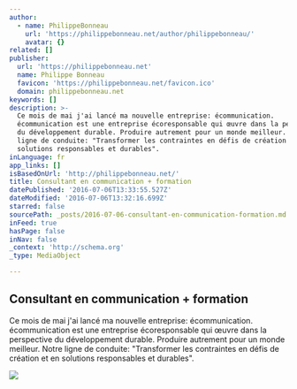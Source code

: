 ```yaml
---
author:
  - name: PhilippeBonneau
    url: 'https://philippebonneau.net/author/philippebonneau/'
    avatar: {}
related: []
publisher:
  url: 'https://philippebonneau.net'
  name: Philippe Bonneau
  favicon: 'https://philippebonneau.net/favicon.ico'
  domain: philippebonneau.net
keywords: []
description: >-
  Ce mois de mai j'ai lancé ma nouvelle entreprise: écommunication.
  écommunication est une entreprise écoresponsable qui œuvre dans la perspective
  du développement durable. Produire autrement pour un monde meilleur. Notre
  ligne de conduite: "Transformer les contraintes en défis de création et en
  solutions responsables et durables".
inLanguage: fr
app_links: []
isBasedOnUrl: 'http://philippebonneau.net/'
title: Consultant en communication + formation
datePublished: '2016-07-06T13:33:55.527Z'
dateModified: '2016-07-06T13:32:16.699Z'
starred: false
sourcePath: _posts/2016-07-06-consultant-en-communication-formation.md
inFeed: true
hasPage: false
inNav: false
_context: 'http://schema.org'
_type: MediaObject

---
```

<article style=""><h1>Consultant en communication + formation</h1><p>Ce mois de mai j'ai lancé ma nouvelle entreprise: écommunication. écommunication est une entreprise écoresponsable qui œuvre dans la perspective du développement durable. Produire autrement pour un monde meilleur. Notre ligne de conduite: "Transformer les contraintes en défis de création et en solutions responsables et durables".</p><img src="http://philippebonneau.net/wp-content/plugins/all-in-one-seo-pack/images/default-user-image.png" /></article>